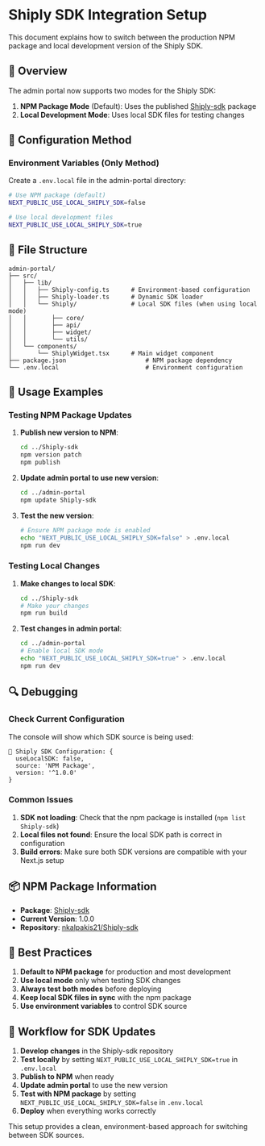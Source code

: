 # Shiply SDK Integration Setup

This document explains how to switch between the production NPM package and local development version of the Shiply SDK.

## 🎯 Overview

The admin portal now supports two modes for the Shiply SDK:

1. **NPM Package Mode** (Default): Uses the published [Shiply-sdk](https://www.npmjs.com/package/Shiply-sdk) package
2. **Local Development Mode**: Uses local SDK files for testing changes

## 🔧 Configuration Method

### Environment Variables (Only Method)

Create a `.env.local` file in the admin-portal directory:

```bash
# Use NPM package (default)
NEXT_PUBLIC_USE_LOCAL_SHIPLY_SDK=false

# Use local development files
NEXT_PUBLIC_USE_LOCAL_SHIPLY_SDK=true
```

## 📁 File Structure

```
admin-portal/
├── src/
│   ├── lib/
│   │   ├── Shiply-config.ts      # Environment-based configuration
│   │   ├── Shiply-loader.ts      # Dynamic SDK loader
│   │   └── Shiply/               # Local SDK files (when using local mode)
│   │       ├── core/
│   │       ├── api/
│   │       ├── widget/
│   │       └── utils/
│   └── components/
│       └── ShiplyWidget.tsx      # Main widget component
├── package.json                      # NPM package dependency
└── .env.local                        # Environment configuration
```

## 🚀 Usage Examples

### Testing NPM Package Updates

1. **Publish new version to NPM**:
   ```bash
   cd ../Shiply-sdk
   npm version patch
   npm publish
   ```

2. **Update admin portal to use new version**:
   ```bash
   cd ../admin-portal
   npm update Shiply-sdk
   ```

3. **Test the new version**:
   ```bash
   # Ensure NPM package mode is enabled
   echo "NEXT_PUBLIC_USE_LOCAL_SHIPLY_SDK=false" > .env.local
   npm run dev
   ```

### Testing Local Changes

1. **Make changes to local SDK**:
   ```bash
   cd ../Shiply-sdk
   # Make your changes
   npm run build
   ```

2. **Test changes in admin portal**:
   ```bash
   cd ../admin-portal
   # Enable local SDK mode
   echo "NEXT_PUBLIC_USE_LOCAL_SHIPLY_SDK=true" > .env.local
   npm run dev
   ```

## 🔍 Debugging

### Check Current Configuration

The console will show which SDK source is being used:

```
🔧 Shiply SDK Configuration: {
  useLocalSDK: false,
  source: 'NPM Package',
  version: '^1.0.0'
}
```

### Common Issues

1. **SDK not loading**: Check that the npm package is installed (`npm list Shiply-sdk`)
2. **Local files not found**: Ensure the local SDK path is correct in configuration
3. **Build errors**: Make sure both SDK versions are compatible with your Next.js setup

## 📦 NPM Package Information

- **Package**: [Shiply-sdk](https://www.npmjs.com/package/Shiply-sdk)
- **Current Version**: 1.0.0
- **Repository**: [nkalpakis21/Shiply-sdk](https://github.com/nkalpakis21/Shiply-sdk)

## 🎯 Best Practices

1. **Default to NPM package** for production and most development
2. **Use local mode** only when testing SDK changes
3. **Always test both modes** before deploying
4. **Keep local SDK files in sync** with the npm package
5. **Use environment variables** to control SDK source

## 🔄 Workflow for SDK Updates

1. **Develop changes** in the Shiply-sdk repository
2. **Test locally** by setting `NEXT_PUBLIC_USE_LOCAL_SHIPLY_SDK=true` in `.env.local`
3. **Publish to NPM** when ready
4. **Update admin portal** to use the new version
5. **Test with NPM package** by setting `NEXT_PUBLIC_USE_LOCAL_SHIPLY_SDK=false` in `.env.local`
6. **Deploy** when everything works correctly

This setup provides a clean, environment-based approach for switching between SDK sources.
